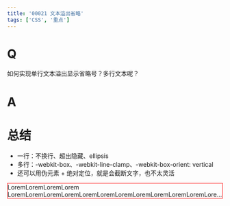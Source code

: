 ```yaml
---
title: '00021 文本溢出省略'
tags: ['CSS', '重点']
---
```


# Q

如何实现单行文本溢出显示省略号？多行文本呢？

# A



# 总结

- 一行：不换行、超出隐藏、ellipsis
- 多行：-webkit-box、-webkit-line-clamp、-webkit-box-orient: vertical
- 还可以用伪元素 + 绝对定位，就是会截断文字，也不太灵活

<div class="text-box ellipsis-2">LoremLoremLoremLorem LoremLoremLoremLoremLoremLoremLoremLoremLoremLoremLoremLoremLoremLoremLoremLoremLoremLorem LoremLoremLoremLoremLoremLoremLoremLoremLoremLoremLoremLoremLoremLoremLoremLoremLoremLorem</div>
<style>
  .text-box {
    border: 1px solid red;
  }
  .ellipsis-1 {
    white-space: nowrap;
    overflow: hidden;
    text-overflow: ellipsis;
  }
  .ellipsis-2 {
    /* 弹性盒模型 */
    display: -webkit-box;
    -webkit-line-clamp: 2;
    -webkit-box-orient: vertical;
    overflow: hidden;
  }
</style>
<script>
  function func() {

  }
  
</script>